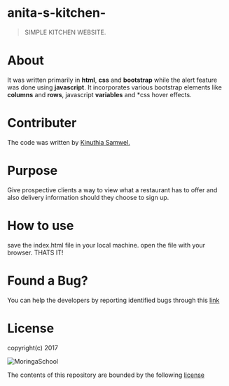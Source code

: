 # anita-s-kitchen-

> SIMPLE KITCHEN WEBSITE.

# About

It was written primarily in **html**, **css** and **bootstrap** while the alert feature was done using **javascript**. It incorporates various bootstrap elements like **columns** and **rows**, javascript **variables** and *css hover effects.

# Contributer

The code was written by [Kinuthia Samwel.](https://github.com/samwelkinuthia)

# Purpose

Give prospective clients a way to view what a restaurant has to offer and also delivery information should they choose to sign up.

# How to use

save the index.html file in your local machine. open the file with your browser. THATS IT!

# Found a Bug?

You can help the developers by reporting identified bugs through this [link](google.com)

# License

copyright(c) 2017

![MoringaSchool](http://brandnew.moringaschool.com/wp-content/uploads/2017/02/logo-dark.png)

The contents of this repository are bounded by the following [license](https://github.com/samwelkinuthia/my-first-webpage/blob/master/LICENSE.txt)
